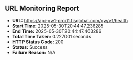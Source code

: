 ## URL Monitoring Report

- **URL:** https://api-gw1-prod1.fisglobal.com/gw/v1/health
- **Start Time:** 2025-05-30T20:44:47.236285
- **End Time:** 2025-05-30T20:44:47.463286
- **Total Time Taken:** 0.227001 seconds
- **HTTP Status Code:** 200
- **Status:** Success
- **Failure Reason:** N/A
